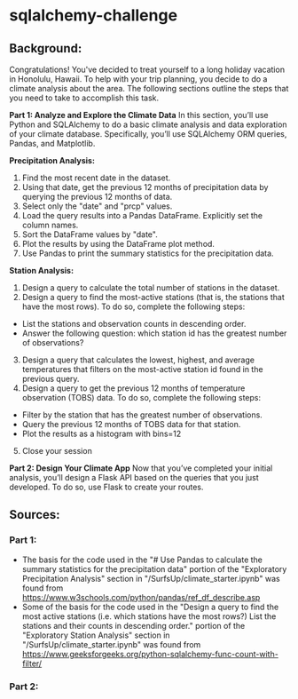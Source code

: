 # sqlalchemy-challenge
## **Background:**

Congratulations! You've decided to treat yourself to a long holiday vacation in Honolulu, Hawaii. To help with your trip planning, you decide to do a climate analysis about the area. The following sections outline the steps that you need to take to accomplish this task.

**Part 1: Analyze and Explore the Climate Data**
In this section, you’ll use Python and SQLAlchemy to do a basic climate analysis and data exploration of your climate database. Specifically, you’ll use SQLAlchemy ORM queries, Pandas, and Matplotlib.

**Precipitation Analysis:**
1. Find the most recent date in the dataset.
2. Using that date, get the previous 12 months of precipitation data by querying the previous 12 months of data.
3. Select only the "date" and "prcp" values.
4. Load the query results into a Pandas DataFrame. Explicitly set the column names.
5. Sort the DataFrame values by "date".
6. Plot the results by using the DataFrame plot method.
7. Use Pandas to print the summary statistics for the precipitation data.

**Station Analysis:**
1. Design a query to calculate the total number of stations in the dataset.
2. Design a query to find the most-active stations (that is, the stations that have the most rows). To do so, complete the following steps:
- List the stations and observation counts in descending order.
- Answer the following question: which station id has the greatest number of observations?
3. Design a query that calculates the lowest, highest, and average temperatures that filters on the most-active station id found in the previous query.
4. Design a query to get the previous 12 months of temperature observation (TOBS) data. To do so, complete the following steps:
- Filter by the station that has the greatest number of observations.
- Query the previous 12 months of TOBS data for that station.
- Plot the results as a histogram with bins=12
5. Close your session

**Part 2: Design Your Climate App**
Now that you’ve completed your initial analysis, you’ll design a Flask API based on the queries that you just developed. To do so, use Flask to create your routes.

## **Sources:**
### **Part 1:**
- The basis for the code used in the "# Use Pandas to calculate the summary statistics for the precipitation data" portion of the "Exploratory Precipitation Analysis" section in "/SurfsUp/climate_starter.ipynb" was found from https://www.w3schools.com/python/pandas/ref_df_describe.asp
- Some of the basis for the code used in the "Design a query to find the most active stations (i.e. which stations have the most rows?) List the stations and their counts in descending order." portion of the "Exploratory Station Analysis" section in "/SurfsUp/climate_starter.ipynb" was found from https://www.geeksforgeeks.org/python-sqlalchemy-func-count-with-filter/

### **Part 2:**